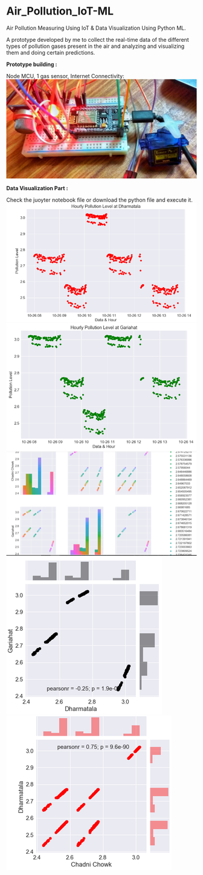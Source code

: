 # Air_Pollution_IoT-ML
Air Pollution Measuring Using IoT &amp; Data Visualization Using Python ML.<br>

A prototype developed by me to collect the real-time data of the different types of pollution gases present in the air and analyzing and visualizing them and doing certain predictions.<br>

<b>Prototype building :</b>

Node MCU, 1 gas sensor, Internet Connectivity:<br>
![Prototype](https://raw.githubusercontent.com/sarthaksahni1/Air_Pollution_IoT-ML/master/images/Prototype.JPG)<br>

<b>Data Visualization Part :</b><br>

Check the juoyter notebook file or download the python file and execute it.<br>
![Dharamtala](https://raw.githubusercontent.com/sarthaksahni1/Air_Pollution_IoT-ML/master/images/Dharamtala.PNG)<br>
![Garihata](https://raw.githubusercontent.com/sarthaksahni1/Air_Pollution_IoT-ML/master/images/Garihata.PNG)<br>
![mix](https://raw.githubusercontent.com/sarthaksahni1/Air_Pollution_IoT-ML/master/images/mix.PNG)<br>
![DharamGari](https://raw.githubusercontent.com/sarthaksahni1/Air_Pollution_IoT-ML/master/images/DharamGari.PNG)<br>
![chandnichowk](https://raw.githubusercontent.com/sarthaksahni1/Air_Pollution_IoT-ML/master/images/chandnichowk.PNG)<br>





